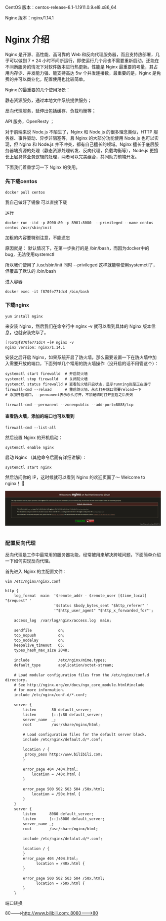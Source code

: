 CentOS 版本：centos-release-8.1-1.1911.0.9.el8.x86_64

Nginx 版本：nginx/1.14.1

# Nginx 介绍
Nginx 是开源、高性能、高可靠的 Web 和反向代理服务器，而且支持热部署，几乎可以做到 7 * 24 小时不间断运行，即使运行几个月也不需要重新启动，还能在不间断服务的情况下对软件版本进行热更新。性能是 Nginx 最重要的考量，其占用内存少、并发能力强、能支持高达 5w 个并发连接数，最重要的是，Nginx 是免费的并可以商业化，配置使用也比较简单。

Nginx 的最重要的几个使用场景：

静态资源服务，通过本地文件系统提供服务；

反向代理服务，延伸出包括缓存、负载均衡等；

API 服务，OpenResty ；

对于前端来说 Node.js 不陌生了，Nginx 和 Node.js 的很多理念类似，HTTP 服务器、事件驱动、异步非阻塞等，且 Nginx 的大部分功能使用 Node.js 也可以实现，但 Nginx 和 Node.js 并不冲突，都有自己擅长的领域。Nginx 擅长于底层服务器端资源的处理（静态资源处理转发、反向代理，负载均衡等），Node.js 更擅长上层具体业务逻辑的处理，两者可以完美组合，共同助力前端开发。

下面我们着重学习一下 Nginx 的使用。

### 先下载centos
```
docker pull centos
```
我自己做好了镜像 可以直接下载


运行
```
docker run -itd -p 8900:80 -p 8901:8080  --privileged --name centos centos /usr/sbin/init
```
加粗的内容要特别注意，不能遗忘

原因就是： 默认情况下，在第一步执行的是 /bin/bash，而因为docker中的bug，无法使用systemctl 

所以我们使用了 /usr/sbin/init 同时 --privileged 这样就能够使用systemctl了，但覆盖了默认的 /bin/bash


进入容器
```
docker exec -it f870fe771dc4 /bin/bash
```
### 下载nginx
```
yum install nginx
```
来安装 Nginx，然后我们在命令行中 nginx -v 就可以看到具体的 Nginx 版本信息，也就安装完毕了。

```
[root@f870fe771dc4 ~]# nginx -v
nginx version: nginx/1.14.1
```

安装之后开启 Nginx，如果系统开启了防火墙，那么需要设置一下在防火墙中加入需要开放的端口，下面列举几个常用的防火墙操作（没开启的话不用管这个）：
```
systemctl start firewalld  # 开启防火墙
systemctl stop firewalld   # 关闭防火墙
systemctl status firewalld # 查看防火墙开启状态，显示running则是正在运行
firewall-cmd --reload      # 重启防火墙，永久打开端口需要reload一下
# 添加开启端口，--permanent表示永久打开，不加是临时打开重启之后失效

firewall-cmd --permanent --zone=public --add-port=8888/tcp
```
#### 查看防火墙，添加的端口也可以看到
```
firewall-cmd --list-all
```
然后设置 Nginx 的开机启动：
```
systemctl enable nginx
```
启动 Nginx （其他命令后面有详细讲解）：
```
systemctl start nginx
```
然后访问你的 IP，这时候就可以看到 Nginx 的欢迎页面了～ Welcome to nginx！ 👏


![image](https://github.com/foxliang/Blog/blob/master/images/nginx.png)
 

### 配置反向代理
反向代理是工作中最常用的服务器功能，经常被用来解决跨域问题，下面简单介绍一下如何实现反向代理。

首先进入 Nginx 的主配置文件：
```
vim /etc/nginx/nginx.conf
```

```
http {
    log_format  main  '$remote_addr - $remote_user [$time_local] "$request" '
                      '$status $body_bytes_sent "$http_referer" '
                      '"$http_user_agent" "$http_x_forwarded_for"';

    access_log  /var/log/nginx/access.log  main;

    sendfile            on;
    tcp_nopush          on;
    tcp_nodelay         on;
    keepalive_timeout   65;
    types_hash_max_size 2048;

    include             /etc/nginx/mime.types;
    default_type        application/octet-stream;

    # Load modular configuration files from the /etc/nginx/conf.d directory.
    # See http://nginx.org/en/docs/ngx_core_module.html#include
    # for more information.
    include /etc/nginx/conf.d/*.conf;

    server {
        listen       80 default_server;
        listen       [::]:80 default_server;
        server_name  _;
        root         /usr/share/nginx/html;

        # Load configuration files for the default server block.
        include /etc/nginx/default.d/*.conf;

        location / {
         proxy_pass http://www.bilibili.com;
        }

        error_page 404 /404.html;
            location = /40x.html {
        }

        error_page 500 502 503 504 /50x.html;
            location = /50x.html {
        }
    }
    server {
        listen      8080 default_server;
        listen      [::]:8080 default_server;
        server_name _;
        root        /usr/share/nginx/html;

        include /etc/nginx/defalut.d/*.conf;

        location / {
        }
        error_page 404 /404.html;
              location = /40x.html {
        }

        error_page 500 502 503 504 /50x.html;
              location = /50x.html {
        }
    }
````
端口转换

80--->http://www.bilibili.com; 8080--->80
